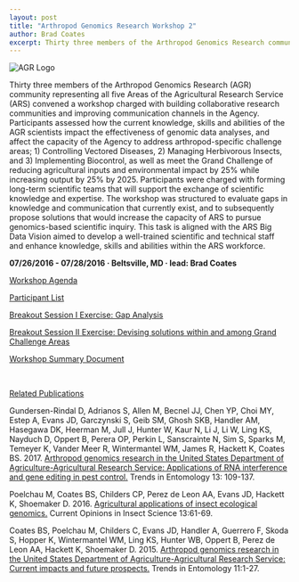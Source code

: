 ```yaml
---
layout: post
title: "Arthropod Genomics Research Workshop 2"
author: Brad Coates
excerpt: Thirty three members of the Arthropod Genomics Research community representing all five Areas of the Agricultural Research Service convened a workshop charged with building collaborative research communities and improving communication channels
---
```

![AGR Logo](/scinet-site/assets/img/working-group/Arthropod-Genomics-Research-WG-400w.png)

Thirty three members of the Arthropod Genomics Research (AGR) community representing all five Areas of the Agricultural Research Service (ARS) convened a workshop charged with building collaborative research communities and improving communication channels in the Agency. Participants assessed how the current knowledge, skills and abilities of the AGR scientists impact the effectiveness of genomic data analyses, and affect the capacity of the Agency to address arthropod-specific challenge areas; 1) Controlling Vectored Diseases, 2) Managing Herbivorous Insects, and 3) Implementing Biocontrol, as well as meet the Grand Challenge of reducing agricultural inputs and environmental impact by 25% while increasing output by 25% by 2025. Participants were charged with forming long-term scientific teams that will support the exchange of scientific knowledge and expertise. The workshop was structured to evaluate gaps in knowledge and communication that currently exist, and to subsequently propose solutions that would increase the capacity of ARS to pursue genomics-based scientific inquiry. This task is aligned with the ARS Big Data Vision aimed to develop a well-trained scientific and technical staff and enhance knowledge, skills and abilities within the ARS workforce.

**07/26/2016 - 07/28/2016   &middot;   Beltsville, MD   &middot;   lead: Brad Coates**


[Workshop Agenda](/scinet-site/assets/pdf/workshops/2016-07-AGRW2-Beltsville/ArthropodGenomicsResearchWorkshop2_Agenda.pdf)

[Participant List](/scinet-site/assets/pdf/workshops/2016-07-AGRW2-Beltsville/ArthropodGenomicsResearchWorkshop_Participants.pdf)

[Breakout Session I Exercise: Gap Analysis](/scinet-site/assets/pdf/workshops/2016-07-AGRW2-Beltsville/ArthropodGenomicsResearchWorkshop2_BreakoutSessionI.pdf)

[Breakout Session II Exercise: Devising solutions within and among Grand Challenge Areas](/scinet-site/assets/pdf/workshops/2016-07-AGRW2-Beltsville/ArthropodGenomicsResearchWorkshop2_BreakoutSessionII.pdf)

[Workshop Summary Document](/scinet-site/assets/pdf/workshops/2016-07-AGRW2-Beltsville/ArthropodGenomicsResearchWorkshop2_SummaryDocument.pdf)

<br>

<ins>Related Publications</ins>

Gundersen-Rindal D, Adrianos S, Allen M, Becnel JJ, Chen YP, Choi MY, Estep A, Evans JD, Garczynski S, Geib SM, Ghosh SKB, Handler AM, Hasegawa DK, Heerman M, Jull J, Hunter W, Kaur N, Li J, Li W, Ling KS, Nayduch D, Oppert B, Perera OP, Perkin L, Sanscrainte N, Sim S, Sparks M, Temeyer K, Vander Meer R, Wintermantel WM, James R, Hackett K, Coates BS. 2017. [Arthropod genomics research in the United States Department of Agriculture-Agricultural Research Service: Applications of RNA interference and gene editing in pest control.](http://www.researchtrends.net/tia/article_pdf.asp?in=0&vn=13&tid=20&aid=6045) Trends in Entomology 13: 109-137.

Poelchau M, Coates BS, Childers CP, Perez de Leon AA, Evans JD, Hackett K, Shoemaker D. 2016. [Agricultural applications of insect ecological genomics.](https://doi.org/10.1016/j.cois.2015.12.002) Current Opinions in Insect Science 13:61-69.

Coates BS, Poelchau M, Childers C, Evans JD, Handler A, Guerrero F, Skoda S, Hopper K, Wintermantel WM, Ling KS, Hunter WB, Oppert B, Perez de Leon AA, Hackett K, Shoemaker D. 2015. [Arthropod genomics research in the United States Department of Agriculture-Agricultural Research Service:  Current impacts and future prospects.](http://www.researchtrends.net/tia/article_pdf.asp?in=0&vn=11&tid=20&aid=5731)  Trends in Entomology 11:1-27.
